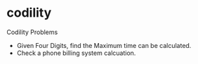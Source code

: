 # codility
Codility Problems
- Given Four Digits, find the Maximum time can be calculated.
- Check a phone billing system calcuation.


